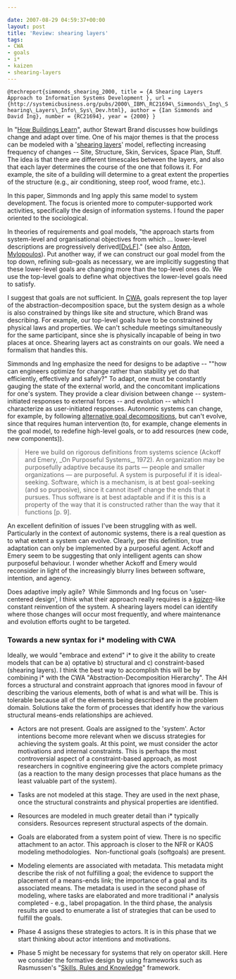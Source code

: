 ```yaml
---

date: 2007-08-29 04:59:37+00:00
layout: post
title: 'Review: shearing layers'
tags:
- CWA
- goals
- i*
- kaizen
- shearing-layers
---
```


`@techreport{simmonds_shearing_2000,
title = {A Shearing Layers Approach to Information Systems Development },
url = {http://systemicbusiness.org/pubs/2000\_IBM\_RC21694\_Simmonds\_Ing\_Shearing\_Layers\_Info\_Sys\_Dev.html},
author = {Ian Simmonds and David Ing},
number = {RC21694},
year = {2000}
}`

In "[How Buildings Learn](http://www.amazon.com/How-Buildings-Learn-Happens-Theyre/dp/0140139966/ref=pd_bbs_sr_1/102-5738510-6468952?ie=UTF8&s=books&qid=1176055422&sr=8-1)", author Stewart Brand discusses how buildings change and adapt over time. One of his major themes is that the process can be modeled with a '[shearing layers](http://en.wikipedia.org/wiki/Shearing_layers)' model, reflecting increasing frequency of changes -- Site, Structure, Skin, Services, Space Plan, Stuff. The idea is that there are different timescales between the layers, and also that each layer determines the course of the one that follows it. For example, the site of a building will determine to a great extent the properties of the structure (e.g., air conditioning, steep roof, wood frame, etc.).

In this paper, Simmonds and Ing apply this same model to system development. The focus is oriented more to computer-supported work activities, specifically the design of information systems. I found the paper oriented to the sociological.

In theories of requirements and goal models, "the approach starts from system-level and organisational objectives from which ... lower-level descriptions are
progressively derived[[DvLF](http://www.bibsonomy.org/bibtex/2b29a6a271fc1d4f991acb0092c770350/neilernst)]." (see also [Anton](http://www.bibsonomy.org/bibtex/225d015f01a84a1719c74f0a180f30e08/neilernst), [Mylopoulos](http://www.bibsonomy.org/bibtex/2c00058f9ed68f2501f1f040ced28a9d9/neilernst)). Put another way, if we can construct our goal model from the top down, refining sub-goals as necessary, we are implicitly suggesting that these lower-level goals are changing more than the top-level ones do. We use the top-level goals to define what objectives the lower-level goals need to satisfy.

I suggest that goals are not sufficient. In [CWA](http://www.mie.utoronto.ca/labs/cel/research/frameworks/cwa.htm), goals represent the top layer of the abstraction-decomposition space, but the system design as a whole is also constrained by things like site and structure, which Brand was describing. For example, our top-level goals have to be constrained by physical laws and properties. We can't schedule meetings simultaneously for the same participant, since she is physically incapable of being in two places at once. Shearing layers act as constraints on our goals.  We need a formalism that handles this.

Simmonds and Ing emphasize the need for designs to be adaptive -- ""how can engineers optimize for change rather than stability yet do that efficiently, effectively and safely?" To adapt, one must be constantly gauging the state of the external world, and the concomitant implications for one's system. They provide a clear division between change -- system-initiated responses to external forces -- and evolution -- which I characterize as user-initiated responses. Autonomic systems can change, for example, by following [alternative goal decompositions](http://www.bibsonomy.org/bibtex/2828365e255d8ef8a076d827bfc60a6d4/neilernst), but can't evolve, since that requires human intervention (to, for example, change elements in the goal model, to redefine high-level goals, or to add resources (new code, new components)).


<blockquote>Here we build on rigorous definitions from systems science (Ackoff and Emery, _On Purposeful Systems_, 1972). An organization may be purposefully adaptive because its parts — people and smaller organizations — are purposeful. A system is purposeful if it is ideal-seeking. Software, which is a mechanism, is at best goal-seeking (and so purposive), since it cannot itself change the ends that it pursues. Thus software is at best adaptable and if it is this is a property of the way that it is constructed rather than the way that it functions [p. 9].</blockquote>


An excellent definition of issues I've been struggling with as well. Particularly in the context of autonomic systems, there is a real question as to what extent a system can evolve. Clearly, per this definition, true adaptation can only be implemented by a purposeful agent. Ackoff and Emery seem to be suggesting that only intelligent agents can show purposeful behaviour. I wonder whether Ackoff and Emery would reconsider in light of the increasingly blurry lines between software, intention, and agency.

Does adaptive imply agile?  While Simmonds and Ing focus on 'user-centered design', I think what their approach really requires is a [_kaizen_](http://en.wikipedia.org/wiki/Kaizen)-like constant reinvention of the system. A shearing layers model can identify where those changes will occur most frequently, and where maintenance and evolution efforts ought to be targeted.


### Towards a new syntax for i* modeling with CWA


Ideally, we would "embrace and extend" i* to give it the ability to create models that can be a) optative b) structural and c) constraint-based (shearing layers). I think the best way to accomplish this will be by combining i* with the CWA "Abstraction-Decomposition Hierarchy". The AH forces a structural and constraint approach that ignores mood in favour of describing the various elements, both of what is and what will be. This is tolerable because all of the elements being described are in the problem domain. Solutions take the form of processes that identify how the various structural means-ends relationships are achieved.



	
  * Actors are not present. Goals are assigned to the 'system'. Actor intentions become more relevant when we discuss strategies for achieving the system goals. At this point, we must consider the actor motivations and internal constraints. This is perhaps the most controversial aspect of a constraint-based approach, as most researchers in cognitive engineering give the actors complete primacy (as a reaction to the many design processes that place humans as the least valuable part of the system).

	
  * Tasks are not modeled at this stage. They are used in the next phase, once the structural constraints and physical properties are identified.

	
  * Resources are modeled in much greater detail than i* typically considers. Resources represent structural aspects of the domain.

	
  * Goals are elaborated from a system point of view. There is no specific attachment to an actor. This approach is closer to the NFR or KAOS modeling methodologies.  Non-functional goals (softgoals) are present.

	
  * Modeling elements are associated with metadata. This metadata might describe the risk of not fulfilling a goal; the evidence to support the placement of a means-ends link; the importance of a goal and its associated means. The metadata is used in the second phase of modeling, where tasks are elaborated and more traditional i* analysis completed - e.g., label propagation. In the third phase, the analysis results are used to enumerate a list of strategies that can be used to fulfill the goals.

	
  * Phase 4 assigns these strategies to actors. It is in this phase that we start thinking about actor intentions and motivations.

	
  * Phase 5 might be necessary for systems that rely on operator skill. Here we consider the formative design by using frameworks such as Rasmussen's "[Skills, Rules and Knowledge](http://www.bibsonomy.org/bibtex/23e0fc7b962143a2b724bf7243fc4050a/neilernst)" framework.


